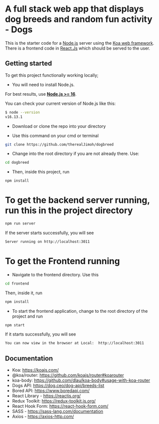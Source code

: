 # A full stack web app that displays dog breeds and random fun activity - Dogs

This is the starter code for a [Node.js](https://nodejs.org/en/about/) server
using the [Koa web framework](https://koajs.com/). There is a frontend code in [React.Js](https://reactjs.org/) which should be served to the user.

## Getting started

To get this project functionally working locally;

- You will need to install Node.js.

For best results, use [**Node.js >= 16**](https://nodejs.org/).

You can check your current version of Node.js like this:

```sh
$ node --version
v16.13.1
```
- Download or clone the repo into your directory

- Use this command on your cmd or terminal
```sh
git clone https://github.com/therealJimoh/dogbreed
```

- Change into the root directory if you are not already there. Use:
```sh
cd dogbreed
```

- Then, inside this project, run

```sh
npm install
```

# To get the backend server running, run this in the project directory

```sh
npm run server
```

If the server starts successfully, you will see

```sh
Server running on http://localhost:3011
```

# To get the Frontend running

 - Navigate to the frontend directory. Use this
```sh
cd frontend
```

Then, inside it, run

```sh
npm install
```

- To start the frontend application, change to the root directory of the project and run

```sh
npm start
```

If it starts successfully, you will see

```sh
You can now view in the browser at Local:  http://localhost:3011
```



## Documentation

- Koa: https://koajs.com/
- @koa/router: https://github.com/koajs/router#koarouter
- koa-body: https://github.com/dlau/koa-body#usage-with-koa-router
- Dogs API: https://dog.ceo/dog-api/breeds-list
- Bored API: https://www.boredapi.com/
- React Library - https://reactjs.org/
- Redux Toolkit: https://redux-toolkit.js.org/
- React Hook Form: https://react-hook-form.com/
- SASS - https://sass-lang.com/documentation
- Axios - https://axios-http.com/
